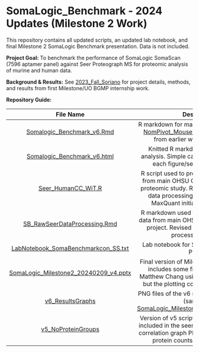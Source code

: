 # SomaLogic_Benchmark - 2024 Updates (Milestone 2 Work)

This repository contains all updated scripts, an updated lab notebook, and final Milestone 2 SomaLogic Benchmark presentation. Data is not included.

**Project Goal:** To benchmark the performance of SomaLogic SomaScan (7596 aptamer panel) against Seer Proteograph MS for proteomic analysis of murine and human data.

**Background & Results:** See [2023_Fall_Soriano](2023_Fall_Soriano.docx) for project details, methods, and results from first Milestone/UO BGMP internship work.

**Repository Guide:**

| File Name | Description |
| :---:   | :---: |
| [Somalogic_Benchmark_v6.Rmd](Somalogic_Benchmark_v6.Rmd) | R markdown for main project analysis. Uses [NomPivot_MouseHuman_UniProtInput.R](../NomPivot_MouseHuman_UniProtInput.R) from earlier work on this project. |
| [Somalogic_Benchmark_v6.html](Somalogic_Benchmark_v6.html) | Knitted R markdown for main project analysis. Simple captions are provided for each figure/set of related figures. |
| [Seer_HumanCC_WiT.R](Seer_HumanCC_WiT.R) | R script used to process human Seer data from main OHSU CEDAR prostate cancer proteomic study. Revised to match murine data processing pipeline and include MaxQuant initial processing steps. |
| [SB_RawSeerDataProcessing.Rmd](SB_RawSeerDataProcessing.Rmd) | R markdown used to process murine Seer data from main OHSU CEDAR murine PDAC project. Revised to match human data processing pipeline. |
| [LabNotebook_SomaBenchmarkcon_SS.txt](LabNotebook_SomaBenchmarkcon_SS.txt) | Lab notebook for SomaLogic Benchmark Project. |
| [SomaLogic_Milestone2_20240209_v4.pptx](SomaLogic_Milestone2_20240209_v4.pptx) | Final version of Milestone 2 presentation - includes some figures created by Dr. Matthew Chang using this correlation data, but the plotting code is not located here.|
| [v6_ResultsGraphs](v6_ResultGraphs) | PNG files of the v6 script correlation graphs (same as in [SomaLogic_Milestone2_20240209_v4.pptx](SomaLogic_Milestone2_20240209_v4.pptx))|
| [v5_NoProteinGroups](v5_NoProteinGroups) | Version of v5 script with no protein groups included in the seer raw data. Also includes correlation graph PNG files and a table with protein counts for this v5 version.|
